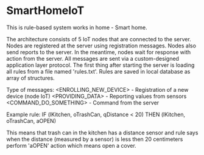 # SmartHomeIoT
This is rule-based system works in home - Smart home.

The architecture consists of 5 IoT nodes that are connected to the server. Nodes are registered at the server using registration messages. Nodes also send reports to the server. In the meantime, nodes wait for response with action from the server. All messages are sent via a custom-designed application layer protocol. The first thing after starting the server is loading all rules from a file named 'rules.txt'. Rules are saved in local database as array of structures.

Type of messages:
  <ENROLLING_NEW_DEVICE> - Registration of a new device (node IoT)
  <PROVIDING_DATA> - Reporting values from sensors
  <COMMAND_DO_SOMETHING> - Command from the server
 
Example rule:
IF (lKitchen, oTrashCan, qDistance < 20)
THEN (lKitchen, oTrashCan, aOPEN)

This means that trash can in the kitchen has a distance sensor and rule says when the distance (measured by a sensor) is less then 20 centimeters perform 'aOPEN' action which means open a cover.
